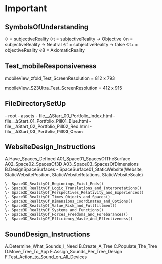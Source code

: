 # Important

## SymbolsOfUnderstanding
⟐ = subjectiveReality
⟐t = subjectiveReality -> Objective
⟐n = subjectiveReality -> Neutral
⟐f = subjectiveReality -> false
⟐t+ = objectiveReality
⟐8 = AxiomaticReality



## Test_mobileResponsiveness

mobileView_zfold_Test_ScreenResolution = 812 x 793

mobileView_S23Ultra_Test_ScreenResolution = 412 x 915



## FileDirectorySetUp
\- root
    \- assets
    \- file__ΔStart_00_Portfolio_index.html
    \- file__ΔStart_01_Portfolio_Pill01_Blue.html
    \- file__ΔStart_02_Portfolio_Pill02_Red.html
    \- file__ΔStart_03_Portfolio_Pill03_Green

## WebsiteDesign_Instructions
A.Have_Spaces_Defined
    A01_Space01_SpacesOfTheSurface
    A02_Space02_SpacesOf3D
    A03_Space03_SpacesOfDimensions
B.DesignSpaceSurfaces
    \- SpaceSurface01_StaticWebsite(Website, StaticWebsitePosition, StaticWebsiteRotations, StaticWebsiteScale)

    \- Space3D_RealityOf_Beginnings_Exist_Ends()
    \- Space3D_RealityOf_Logic_Translations_and_Interpretations()
    \- Space3D_RealityOf_Perspectives_Relativity_and_Experiences()
    \- Space3D_RealityOf_Times_Objects_and_Spaces()
    \- Space3D_RealityOf_Dimensions_Coordinates_and_Options()
    \- Space3D_RealityOf_Value_Risk_and_Fullfillment()
    \- Space3D_RealityOf_Systems_and_Functions()
    \- Space3D_RealityOf_Forces_Freedoms_and_Forebarances()
    \- Space3D_RealityOF_Efficiency_Waste_And_Effectiveness()




## SoundDesign_Instructions
A.Determine_What_Sounds_I_Need
B.Create_A_Tree
C.Populate_The_Tree
D.Move_Tree_To_App
E.Assign_Sounds_Per_Tree_Design
F.Test_Action_to_Sound_on_All_Devices